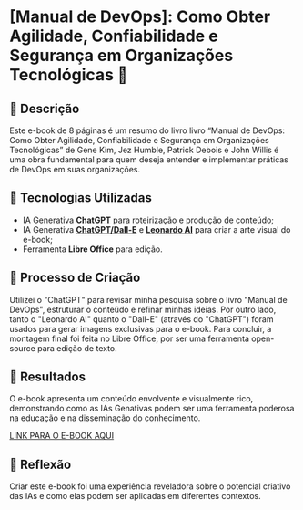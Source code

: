# **[Manual de DevOps]**: Como Obter Agilidade, Confiabilidade e Segurança em Organizações Tecnológicas 🌌

## 📒 Descrição
Este e-book de 8 páginas é um resumo do livro livro “Manual de DevOps: Como Obter Agilidade, Confiabilidade e Segurança em Organizações Tecnológicas” de Gene Kim, Jez Humble, Patrick Debois e John Willis é uma obra fundamental para quem deseja entender e implementar práticas de DevOps em suas organizações. 

## 🤖 Tecnologias Utilizadas
- IA Generativa **[ChatGPT](https://chat.openai.com)** para roteirização e produção de conteúdo;
- IA Generativa **[ChatGPT/Dall-E](https://chat.openai.com)** e **[Leonardo AI](https://leonardo.ai)** para criar a arte visual do e-book;
- Ferramenta **Libre Office** para edição.

## 🧐 Processo de Criação
Utilizei o "ChatGPT" para revisar minha pesquisa sobre o livro "Manual de DevOps", estruturar o conteúdo e refinar minhas ideias. Por outro lado, tanto o "Leonardo AI" quanto o "Dall-E" (através do "ChatGPT") foram usados para gerar imagens exclusivas para o e-book. Para concluir, a montagem final foi feita no Libre Office, por ser uma ferramenta open-source para edição de texto.

## 🚀 Resultados
O e-book apresenta um conteúdo envolvente e visualmente rico, demonstrando como as IAs Genativas podem ser uma ferramenta poderosa na educação e na disseminação do conhecimento.

[LINK PARA O E-BOOK AQUI](https://drive.google.com/file/d/1_IJQhw8GKoKy4C1gkkBni_sKILFmTvzo/view?usp=sharing)

## 💭 Reflexão
Criar este e-book foi uma experiência reveladora sobre o potencial criativo das IAs e como elas podem ser aplicadas em diferentes contextos.
